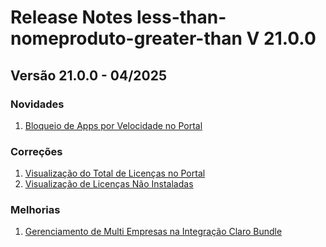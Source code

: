 # Release Notes less-than-nomeproduto-greater-than V 21.0.0

## **Versão 21.0.0 - 04/2025**


### **Novidades**

1. [Bloqueio de Apps por Velocidade no Portal](Bloqueio-De-Apps-Por-Velocidade-No-Portal.md)

### **Correções**

1. [Visualização do Total de Licenças no Portal](Visualização-Do-Total-De-Licenças-No-Portal.md)
2. [Visualização de Licenças Não Instaladas](Visualização-De-Licenças-Não-Instaladas.md)

### **Melhorias**

1. [Gerenciamento de Multi Empresas na Integração Claro Bundle](Gerenciamento-De-Multi-Empresas-Na-Integração-Claro-Bundle.md)
